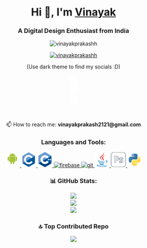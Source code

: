 <h1 align="center">Hi 👋, I'm <a href="https://github.com/VinayakPrakashh">Vinayak</a></h1>
<h3 align="center">A Digital Design Enthusiast from India</h3>

<p align="center"> 
  <img src="https://komarev.com/ghpvc/?username=vinayakprakashh&label=Profile%20views&color=0e75b6&style=flat" alt="vinayakprakashh" />
</p>

<p align="center"> 
  <a href="https://github.com/ryo-ma/github-profile-trophy">
    <img src="https://github-profile-trophy.vercel.app/?username=vinayakprakashh" alt="vinayakprakashh" />
  </a>
</p>

<p align="center">
  (Use dark theme to find my socials :D) <br />
  <br />
  <a href="https://linkedin.com/in/vinayak-prakash-22383124a" target="_blank">
    <img alt="Vinayak | LinkedIn" width="22px" src="https://github.com/Aakarsh-B/trying-repos/blob/master/linkedin.svg" />
  </a>
  <br />
  <a href="https://www.instagram.com/vinayak_prakash_yt?utm_source=qr&igsh=azhiemVjNHpsbGlj" target="_blank">
    <img alt="Vinayak | Instagram" width="22px" src="https://github.com/Aakarsh-B/trying-repos/blob/master/insta.svg" />
  </a>
  <br />
  <a href="https://x.com/vinayakprakash0?t=T7AjUhbmWno3c8OUuDYS0w&s=08" target="_blank">
    <img alt="Vinayak | Twitter" width="22px" src="https://github.com/Aakarsh-B/trying-repos/blob/master/twitter.svg" />
  </a>
</p>
<br />
<p align="center">📫 How to reach me: <strong>vinayakprakash2121@gmail.com</strong></p>

<h3 align="center">Languages and Tools:</h3>
<p align="center">
  <a href="https://developer.android.com" target="_blank" rel="noreferrer">
    <img src="https://raw.githubusercontent.com/devicons/devicon/master/icons/android/android-original-wordmark.svg" alt="android" width="40" height="40"/>
  </a>
  <a href="https://www.cprogramming.com/" target="_blank" rel="noreferrer">
    <img src="https://raw.githubusercontent.com/devicons/devicon/master/icons/c/c-original.svg" alt="c" width="40" height="40"/>
  </a>
  <a href="https://www.w3schools.com/cpp/" target="_blank" rel="noreferrer">
    <img src="https://raw.githubusercontent.com/devicons/devicon/master/icons/cplusplus/cplusplus-original.svg" alt="cplusplus" width="40" height="40"/>
  </a>
  <a href="https://firebase.google.com/" target="_blank" rel="noreferrer">
    <img src="https://www.vectorlogo.zone/logos/firebase/firebase-icon.svg" alt="firebase" width="40" height="40"/>
  </a>
  <a href="https://git-scm.com/" target="_blank" rel="noreferrer">
    <img src="https://www.vectorlogo.zone/logos/git-scm/git-scm-icon.svg" alt="git" width="40" height="40"/>
  </a>
  <a href="https://www.java.com" target="_blank" rel="noreferrer">
    <img src="https://raw.githubusercontent.com/devicons/devicon/master/icons/java/java-original.svg" alt="java" width="40" height="40"/>
  </a>
  <a href="https://www.photoshop.com/en" target="_blank" rel="noreferrer">
    <img src="https://raw.githubusercontent.com/devicons/devicon/master/icons/photoshop/photoshop-line.svg" alt="photoshop" width="40" height="40"/>
  </a>
  <a href="https://www.python.org" target="_blank" rel="noreferrer">
    <img src="https://raw.githubusercontent.com/devicons/devicon/master/icons/python/python-original.svg" alt="python" width="40" height="40"/>
  </a>
</p>

<h3 align="center">📊 GitHub Stats:</h3>
<p align="center">
  <img src="https://github-readme-stats.vercel.app/api?username=VinayakPrakashh&theme=dark&hide_border=true&include_all_commits=false&count_private=false" /><br/>
  <img src="https://nirzak-streak-stats.vercel.app/?user=VinayakPrakashh&theme=dark&hide_border=true" /><br/>
  <img src="https://github-readme-stats.vercel.app/api/top-langs/?username=VinayakPrakashh&theme=dark&hide_border=true&include_all_commits=false&count_private=false&layout=compact" />
</p>

<h3 align="center">🔝 Top Contributed Repo</h3>
<p align="center">
  <img src="https://github-contributor-stats.vercel.app/api?username=VinayakPrakashh&limit=5&theme=dark&combine_all_yearly_contributions=true" />
</p>
